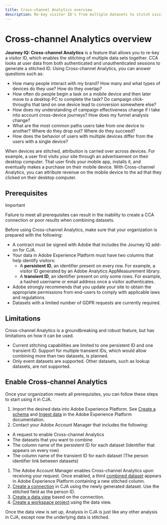 ```yaml
---
title: Cross-channel Analytics overview
description: Re-key visitor ID's from multiple datasets to stitch visitors together.
---
```


# Cross-channel Analytics overview

**Journey IQ: Cross-channel Analytics** is a feature that allows you to re-key a visitor ID, which enables the stitching of multiple data sets together. CCA looks at user data from both authenticated and unauthenticated sessions to generate a stitched ID. Using Cross-channel Analytics, you can answer questions such as:

* How many people interact with my brand? How many and what types of devices do they use? How do they overlap?
* How often do people begin a task on a mobile device and then later move to a desktop PC to complete the task? Do campaign click-throughs that land on one device lead to conversion somewhere else?
* How does my understanding of campaign effectiveness change if I take into account cross-device journeys? How does my funnel analysis change?
* What are the most common paths users take from one device to another? Where do they drop out? Where do they succeed?
* How does the behavior of users with multiple devices differ from the users with a single device?

When devices are stitched, attribution is carried over across devices. For example, a user first visits your site through an advertisement on their desktop computer. That user finds your mobile app, installs it, and eventually makes a purchase on their mobile device. With Cross-channel Analytics, you can attribute revenue on the mobile device to the ad that they clicked on their desktop computer.

## Prerequisites

>[!IMPORTANT]
>
>Failure to meet all prerequisites can result in the inability to create a CCA connection or poor results when combining datasets.

Before using Cross-channel Analytics, make sure that your organization is prepared with the following:

* A contract must be signed with Adobe that includes the Journey IQ add-on for CJA.
* Your data in Adobe Experience Platform must have two columns that help identify visitors:
  * A **persistent ID**, an identifier present on every row. For example, a visitor ID generated by an Adobe Analytics AppMeasurement library.
  * A **transient ID**, an identifier present on only some rows. For example, a hashed username or email address once a visitor authenticates.
* Adobe strongly recommends that you update your site to obtain the appropriate permissions from end-users to comply with applicable laws and regulations.
* Datasets with a limited number of GDPR requests are currently required.

## Limitations

Cross-channel Analytics is a groundbreaking and robust feature, but has limitations on how it can be used.

* Current stitching capabilities are limited to one persistent ID and one transient ID. Support for multiple transient IDs, which would allow combining more than two datasets, is planned.
* Only event datasets are supported. Other datasets, such as lookup datasets, are not supported.

## Enable Cross-channel Analytics

Once your organization meets all prerequisites, you can follow these steps to start using it in CJA.

1. Import the desired data into Adobe Experience Platform. See [Create a schema](https://docs.adobe.com/content/help/en/experience-platform/xdm/tutorials/create-schema-ui.html) and [Ingest data](https://docs.adobe.com/content/help/en/experience-platform/ingestion/home.html) in the Adobe Experience Platform documentation.
1. Contact your Adobe Account Manager that includes the following:
  * A request to enable Cross-channel Analytics
  * The datasets that you want to combine
  * The column name of the persistent ID for each dataset (Identifier that appears on every row)
  * The column name of the transient ID for each dataset (The person identifier link between datasets)
1. The Adobe Account Manager enables Cross-channel Analytics upon receiving your request. Once enabled, a third [combined dataset](../combined-dataset.md) appears in Adobe Experience Platform containing a new stitched column.
1. [Create a connection](../create-connection.md) in CJA using the newly generated dataset. Use the stitched field as the person ID.
1. [Create a data view](/help/data-views/create-dataview.md) based on the connection.
1. [Create a workspace project](/help/analysis-workspace/home.md) using the data view.

Once the data view is set up, Analysis in CJA is just like any other analysis in CJA, except now the underlying data is stitched.
